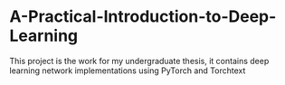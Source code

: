 # A-Practical-Introduction-to-Deep-Learning
This project is the work for my undergraduate thesis, it contains deep learning network implementations using PyTorch and Torchtext
